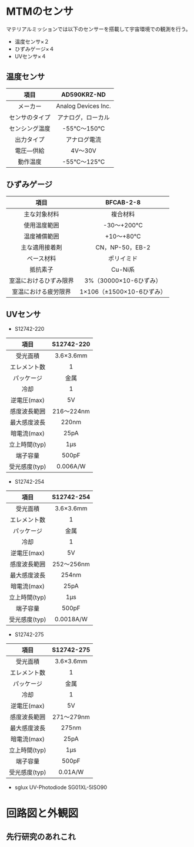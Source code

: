 # MTMのセンサ
マテリアルミッションでは以下のセンサーを搭載して宇宙環境での観測を行う。
-  温度センサ×２
-  ひずみゲージ×４
-  UVセンサ×４

##  温度センサ
| 項目 | AD590KRZ-ND |
|:---:|:---:|
メーカー	| Analog Devices Inc.
センサのタイプ	| アナログ，ローカル
センシング温度	| -55℃～150℃
出力タイプ	| アナログ電流
電圧—供給	| 4V～30V
動作温度	| -55℃～125℃


##  ひずみゲージ
| 項目 | BFCAB-2-8 |
|:---:|:---:|
主な対象材料 |	複合材料
使用温度範囲	| -30～+200℃
温度補償範囲	| +10～+80℃
主な適用接着剤	| CN，NP-50，EB-2
ベース材料	| ポリイミド
抵抗素子	| Cu-Ni系
室温におけるひずみ限界	| 3%（30000×10-6ひずみ）
室温における疲労限界	| 1×106（±1500×10-6ひずみ）


##  UVセンサ
-  S12742-220

| 項目 | S12742-220 |
|:---:|:---:|
受光面積	| 3.6×3.6mm 
エレメント数 | 1 
パッケージ	| 金属 
冷却	| 1
逆電圧(max)	| 5V
感度波長範囲 |	216～224nm
最大感度波長	| 220nm
暗電流(max)	 | 25pA
立上時間(typ)	| 1µs
端子容量	| 500pF
受光感度(typ)	| 0.006A/W

-  S12742-254

| 項目 | S12742-254 |
|:---:|:---:|
受光面積	| 3.6×3.6mm 
エレメント数 | 1 
パッケージ	| 金属 
冷却	| 1
逆電圧(max)	| 5V
感度波長範囲 |	252～256nm
最大感度波長	| 254nm
暗電流(max)	 | 25pA
立上時間(typ)	| 1µs
端子容量	| 500pF
受光感度(typ)	| 0.0018A/W

-  S12742-275

| 項目 | S12742-275 |
|:---:|:---:|
受光面積	| 3.6×3.6mm 
エレメント数 | 1 
パッケージ	| 金属 
冷却	| 1
逆電圧(max)	| 5V
感度波長範囲 |	271～279nm
最大感度波長	| 275nm
暗電流(max)	 | 25pA
立上時間(typ)	| 1µs
端子容量	| 500pF
受光感度(typ)	| 0.01A/W

-  sglux UV-Photodiode SG01XL-5ISO90

# 回路図と外観図



## 先行研究のあれこれ
